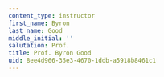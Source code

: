 ```yaml
---
content_type: instructor
first_name: Byron
last_name: Good
middle_initial: ''
salutation: Prof.
title: Prof. Byron Good
uid: 8ee4d966-35e3-4670-1ddb-a5918b8461c1
---
```

